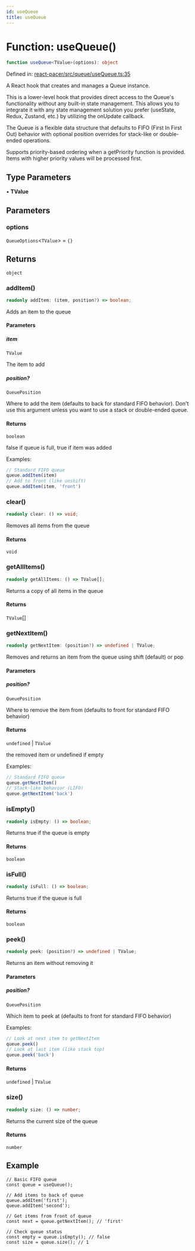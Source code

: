 ```yaml
---
id: useQueue
title: useQueue
---
```


<!-- DO NOT EDIT: this page is autogenerated from the type comments -->

# Function: useQueue()

```ts
function useQueue<TValue>(options): object
```

Defined in: [react-pacer/src/queue/useQueue.ts:35](https://github.com/TanStack/bouncer/blob/main/packages/react-pacer/src/queue/useQueue.ts#L35)

A React hook that creates and manages a Queue instance.

This is a lower-level hook that provides direct access to the Queue's functionality without
any built-in state management. This allows you to integrate it with any state management solution
you prefer (useState, Redux, Zustand, etc.) by utilizing the onUpdate callback.

The Queue is a flexible data structure that defaults to FIFO (First In First Out) behavior
with optional position overrides for stack-like or double-ended operations.

Supports priority-based ordering when a getPriority function is provided.
Items with higher priority values will be processed first.

## Type Parameters

• **TValue**

## Parameters

### options

`QueueOptions`\<`TValue`\> = `{}`

## Returns

`object`

### addItem()

```ts
readonly addItem: (item, position?) => boolean;
```

Adds an item to the queue

#### Parameters

##### item

`TValue`

The item to add

##### position?

`QueuePosition`

Where to add the item (defaults to back for standard FIFO behavior). Don't use this argument unless you want to use a stack or double-ended queue.

#### Returns

`boolean`

false if queue is full, true if item was added

Examples:
```ts
// Standard FIFO queue
queue.addItem(item)
// Add to front (like unshift)
queue.addItem(item, 'front')
```

### clear()

```ts
readonly clear: () => void;
```

Removes all items from the queue

#### Returns

`void`

### getAllItems()

```ts
readonly getAllItems: () => TValue[];
```

Returns a copy of all items in the queue

#### Returns

`TValue`[]

### getNextItem()

```ts
readonly getNextItem: (position?) => undefined | TValue;
```

Removes and returns an item from the queue using shift (default) or pop

#### Parameters

##### position?

`QueuePosition`

Where to remove the item from (defaults to front for standard FIFO behavior)

#### Returns

`undefined` \| `TValue`

the removed item or undefined if empty

Examples:
```ts
// Standard FIFO queue
queue.getNextItem()
// Stack-like behavior (LIFO)
queue.getNextItem('back')
```

### isEmpty()

```ts
readonly isEmpty: () => boolean;
```

Returns true if the queue is empty

#### Returns

`boolean`

### isFull()

```ts
readonly isFull: () => boolean;
```

Returns true if the queue is full

#### Returns

`boolean`

### peek()

```ts
readonly peek: (position?) => undefined | TValue;
```

Returns an item without removing it

#### Parameters

##### position?

`QueuePosition`

Which item to peek at (defaults to front for standard FIFO behavior)

Examples:
```ts
// Look at next item to getNextItem
queue.peek()
// Look at last item (like stack top)
queue.peek('back')
```

#### Returns

`undefined` \| `TValue`

### size()

```ts
readonly size: () => number;
```

Returns the current size of the queue

#### Returns

`number`

## Example

```tsx
// Basic FIFO queue
const queue = useQueue();

// Add items to back of queue
queue.addItem('first');
queue.addItem('second');

// Get items from front of queue
const next = queue.getNextItem(); // 'first'

// Check queue status
const empty = queue.isEmpty(); // false
const size = queue.size(); // 1
```

